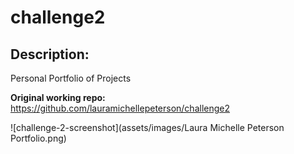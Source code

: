 # challenge2

## Description:
Personal Portfolio of Projects

**Original working repo:**
https://github.com/lauramichellepeterson/challenge2


![challenge-2-screenshot](assets/images/Laura Michelle Peterson Portfolio.png)

